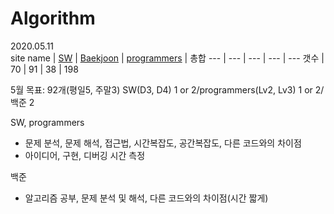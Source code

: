 # Algorithm
2020.05.11<br/>
site name | [SW](https://github.com/kimkc/Algorithm/tree/master/sw) | [Baekjoon](https://github.com/kimkc/Algorithm/tree/master/Baekjoon) | [programmers](https://github.com/kimkc/Algorithm/tree/master/programmers) | 총합
--- | --- | --- | --- | ---
갯수 | 70 | 91 | 38 | 198

5월 목표: 92개(평일5, 주말3) SW(D3, D4) 1 or 2/programmers(Lv2, Lv3) 1 or 2/ 백준 2

SW, programmers 
  - 문제 분석, 문제 해석, 접근법, 시간복잡도, 공간복잡도, 다른 코드와의 차이점
  - 아이디어, 구현, 디버깅 시간 측정</br>
  
   
백준
  - 알고리즘 공부, 문제 분석 및 해석, 다른 코드와의 차이점(시간 짧게)
